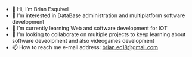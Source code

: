 - 👋 Hi, I’m Brian Esquivel
- 👀 I’m interested in DataBase administration and multiplatform software development
- 🌱 I’m currently learning Web and software development for IOT
- 💞️ I’m looking to collaborate on multiple projects to keep learning about software deveolpment and also videogames development
- 📫 How to reach me e-mail address: brian.ec18@gmail.com

<!---
BrianEC18/BrianEC18 is a ✨ special ✨ repository because its `README.md` (this file) appears on your GitHub profile.
You can click the Preview link to take a look at your changes.
--->
